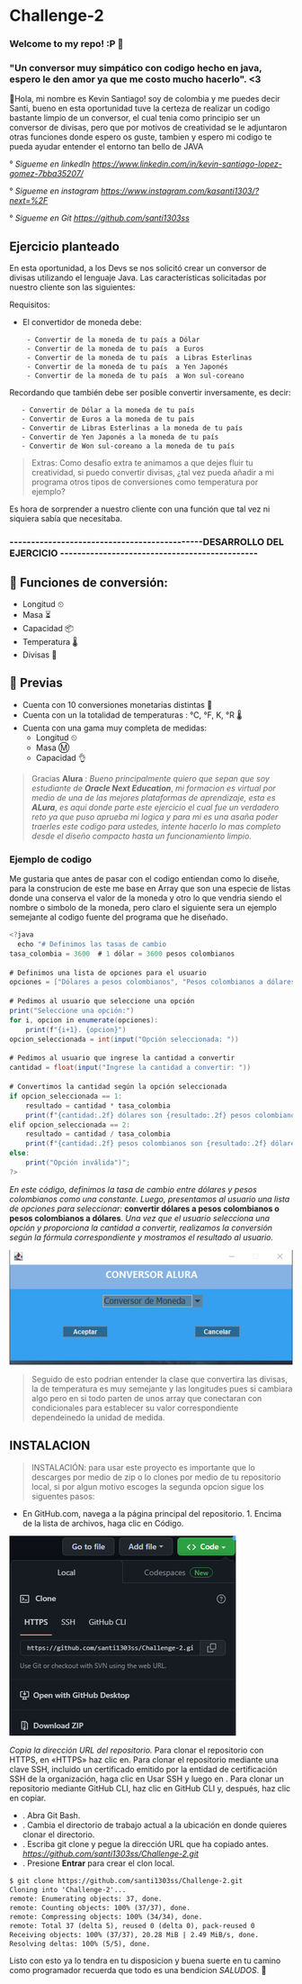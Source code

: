 # Challenge-2
### Welcome to my repo! :P 👋 
### "Un conversor muy simpático con codigo hecho en java, espero le den amor ya que me costo mucho hacerlo". &lt;3

👋Hola, mi nombre es Kevin Santiago! soy de colombia y me puedes decir Santi, bueno en esta 
oportunidad tuve la certeza de realizar un codigo bastante limpio de un conversor, el cual 
tenia como principio ser un conversor de divisas, pero que por motivos de creatividad se le 
adjuntaron otras funciones donde espero os guste, tambien y espero mi codigo te pueda ayudar 
entender el entorno tan bello de JAVA

  ° *Sigueme en linkedIn https://www.linkedin.com/in/kevin-santiago-lopez-gomez-7bba35207/*
  
  ° *Sigueme en instagram https://www.instagram.com/kasanti1303/?next=%2F*
  
  ° *Sigueme en Git https://github.com/santi1303ss*

## Ejercicio planteado
En esta oportunidad, a los Devs se nos solicitó crear un conversor de divisas utilizando el lenguaje Java. Las características solicitadas por nuestro cliente son las siguientes:

Requisitos:
- El convertidor de moneda debe:

       - Convertir de la moneda de tu país a Dólar
       - Convertir de la moneda de tu país  a Euros
       - Convertir de la moneda de tu país  a Libras Esterlinas
       - Convertir de la moneda de tu país  a Yen Japonés
       - Convertir de la moneda de tu país  a Won sul-coreano
       
Recordando que también debe ser posible convertir inversamente, es decir:

       - Convertir de Dólar a la moneda de tu país
       - Convertir de Euros a la moneda de tu país
       - Convertir de Libras Esterlinas a la moneda de tu país
       - Convertir de Yen Japonés a la moneda de tu país
       - Convertir de Won sul-coreano a la moneda de tu país
       
>Extras:
Como desafío extra te animamos a que dejes fluir tu creatividad, si puedo convertir divisas, ¿tal vez pueda añadir a mi programa otros tipos de conversiones como temperatura por ejemplo?

Es hora de sorprender a nuestro cliente con una función que tal vez ni siquiera sabía que necesitaba.

### ---------------------------------------------DESARROLLO DEL EJERCICIO ----------------------------------------------
## 📜 Funciones de conversión:
- Longitud ⏲
- Masa ⏳
- Capacidad 📦
- Temperatura 🌡
- Divisas 💱

## 📜 Previas
+ Cuenta con 10 conversiones monetarias distintas 👛
+ Cuenta con un la totalidad de temperaturas : °C, °F, K, °R 🌡
+ Cuenta con una gama muy completa de medidas:
  * Longitud ⏲
  * Masa Ⓜ
  * Capacidad 👌

> Gracias **Alura** : 
*Bueno principalmente quiero que sepan que soy estudiante de* ***Oracle Next Education***, *mi formacion es virtual por medio de una de las mejores plataformas de aprendizaje, esta es* ***ALura***, *es aqui donde parte este ejercicio el cual fue un verdadero reto ya que puso aprueba mi logica y para mi es una asaña poder traerles este codigo para ustedes, intente hacerlo lo mas completo desde el diseño compacto hasta un funcionamiento limpio.*

### Ejemplo de codigo
Me gustaria que antes de pasar  con el codigo entiendan como lo diseñe, para la construcion de este me base en Array que son una especie de listas donde una conserva el valor de la moneda y otro lo que vendria siendo el nombre o simbolo de la moneda, pero claro el siguiente sera un ejemplo semejante al codigo fuente del programa que he diseñado.

```java
<?java
  echo "# Definimos las tasas de cambio
tasa_colombia = 3600  # 1 dólar = 3600 pesos colombianos

# Definimos una lista de opciones para el usuario
opciones = ["Dólares a pesos colombianos", "Pesos colombianos a dólares"]

# Pedimos al usuario que seleccione una opción
print("Seleccione una opción:")
for i, opcion in enumerate(opciones):
    print(f"{i+1}. {opcion}")
opcion_seleccionada = int(input("Opción seleccionada: "))

# Pedimos al usuario que ingrese la cantidad a convertir
cantidad = float(input("Ingrese la cantidad a convertir: "))

# Convertimos la cantidad según la opción seleccionada
if opcion_seleccionada == 1:
    resultado = cantidad * tasa_colombia
    print(f"{cantidad:.2f} dólares son {resultado:.2f} pesos colombianos")
elif opcion_seleccionada == 2:
    resultado = cantidad / tasa_colombia
    print(f"{cantidad:.2f} pesos colombianos son {resultado:.2f} dólares")
else:
    print("Opción inválida")";
?>
```
*En este código, definimos la tasa de cambio entre dólares y pesos colombianos como una constante. Luego, presentamos al usuario una lista de opciones para seleccionar:* **convertir dólares a pesos colombianos o pesos colombianos a dólares**. *Una vez que el usuario selecciona una opción y proporciona la cantidad a convertir, realizamos la conversión según la fórmula correspondiente y mostramos el resultado al usuario.*

 ![JH xD](Images/2.png)
 
> Seguido de esto podrian entender la clase que convertira las divisas, la de temperatura es muy semejante y las longitudes pues si cambiara algo pero en si todo parten de unos array que conectaran con condicionales para establecer su valor correspondiente dependeinedo la unidad de medida.

## INSTALACION 
> INSTALACIÓN: para usar este proyecto es importante que lo descarges por medio de zip o lo clones por medio de tu repositorio local, si por algun motivo escoges la segunda opcion sigue los siguentes pasos:
 - En GitHub.com, navega a la página principal del repositorio. 1. Encima de la lista de archivos, haga clic en  Código.
 
 ![Que bendicion ve](Images/Clonar.png)

*Copia la dirección URL del repositorio.*
Para clonar el repositorio con HTTPS, en «HTTPS» haz clic en.
Para clonar el repositorio mediante una clave SSH, incluido un certificado emitido por la entidad de certificación SSH de la organización, haga clic en Usar SSH y luego en .
Para clonar un repositorio mediante GitHub CLI, haz clic en GitHub CLI y, después, haz clic en copiar.
- . Abra Git Bash.
- . Cambia el directorio de trabajo actual a la ubicación en donde quieres clonar el directorio. 
- . Escriba git clone y pegue la dirección URL que ha copiado antes. *https://github.com/santi1303ss/Challenge-2.git*
- . Presione **Entrar** para crear el clon local.
```
$ git clone https://github.com/santi1303ss/Challenge-2.git
Cloning into 'Challenge-2'...
remote: Enumerating objects: 37, done.
remote: Counting objects: 100% (37/37), done.
remote: Compressing objects: 100% (34/34), done.
remote: Total 37 (delta 5), reused 0 (delta 0), pack-reused 0
Receiving objects: 100% (37/37), 20.28 MiB | 2.49 MiB/s, done.
Resolving deltas: 100% (5/5), done.
```

Listo con esto ya lo tendra en tu disposicion y buena suerte en tu camino como programador recuerda que todo es una bendicion *SALUDOS*. 👋
